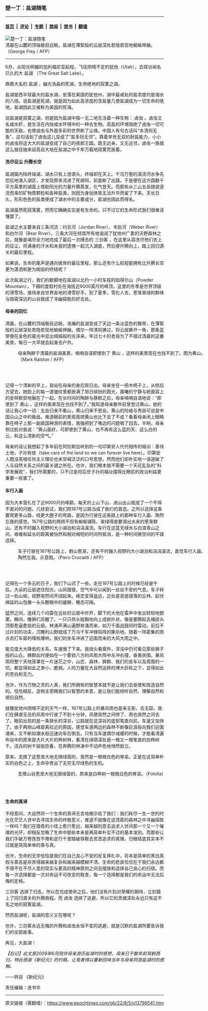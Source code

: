 ### 楚一丁：盐湖随笔

---

#### [首页](../../../..?n13796541) &nbsp;|&nbsp; [评论](../../../../../epoch-comment?n13796541) &nbsp;|&nbsp; [专题](../../../../../epoch-special?n13796541) &nbsp;|&nbsp; [禁闻](../../../../../epoch-news?n13796541) &nbsp;|&nbsp; [禁书](../../../../../books?n13796541) &nbsp;|&nbsp; [翻墙](https://github.com/gfw-breaker/nogfw/blob/master/README.md?n13796541)


<div><img alt="楚一丁：盐湖随笔" class="attachment-djy_600_400 size-djy_600_400 wp-post-image" src="https://i.epochtimes.com/assets/uploads/2022/08/id13796543-000_APW2001073003705-600x400.jpg"/>
<div class="caption">
 清晨在山麓的顶端极目远眺，盐湖在薄絮般的云层深处若隐若现地蜿蜒伸展。（George Frey / AFP）
</div></div><hr/><div class="post_content" id="artbody" itemprop="articleBody">
 <!-- article content begin -->
 <p>
  6月，从阳光明媚的加利福尼亚起程，飞往阴晴不定的犹他（Utah），去探访闻名已久的大
  <ok href="https://www.epochtimes.com/gb/tag/%E7%9B%90%E6%B9%96.html">
   盐湖
  </ok>
  （The Great Salt Lake）。
 </p>
 <p>
  鼎鼎大名的
  <ok href="https://www.epochtimes.com/gb/tag/%E7%9B%90%E6%B9%96.html">
   盐湖
  </ok>
  ，幽光浩淼的死湖，生命绝地的寂寞之湖。
 </p>
 <p>
  盐湖是西半球最大的盐水湖，坐落在美国的犹他州，湖中最咸处的盐浓度约是海水的八倍。说盐湖是死湖，就是因为如此高浓度的含盐量几使盐湖成为一切生命的绝地，盐湖因此又被称为美国的死海。
 </p>
 <p>
  说盐湖是寂寞之湖，则是因为盐湖中独一无二地生活着一种生物：
  <ok href="https://www.epochtimes.com/gb/tag/%E5%8D%A4%E8%99%AB.html">
   卤虫
  </ok>
  。卤虫又名咸水虾，是生活在内陆咸水环境中的一种古生物。高盐的环境阻绝了卤虫一切可能的天敌，也使卤虫与外面多彩的世界断了尘缘。中国人有句古话叫“水清则无鱼”，这句话到了卤虫这儿变成了“盐多则无邻”。靠着举世无双的耐盐能力，小小的卤虫将这大大的盐湖变成了自己的夜郎王国。既无远亲，又无近邻，卤虫一族就这么独往独来自高自大地在盐湖之中千年万载地寂寞荒居着。
 </p>
 <h4>
  洗尽征尘 升腾长空
 </h4>
 <p>
  盐湖属内陆终端湖，湖水只有上游源头，终端却在天上。千沟万壑的溪流河水争先恐后地涌入湖区，才发现原来流进了死胡同，前面断了出路。于是便在这方圆数千平方英里的湖面上借助阳光的力量升腾蒸发，化气登天。而那些从三山五岳随波逐流而来的矿物质颗粒和各种盐类，则因为身拙体笨无法升华而留了下来。天长日久，形形色色的盐类便成了湖水中的主要成分，盐湖也因此而得名。
 </p>
 <p>
  盐湖虽然死寂落寞，然而它确确实实是有生命的。只不过它的生命形式我们很难读懂罢了。
 </p>
 <p>
  盐湖之水主要来自三条河流：约旦河（Jordan River）、韦伯河（Weber River）和白尔河（Bear River）。三条大河在倾其所有地滋润了犹他州广袤的沃野森林之后，就像是竭尽全力地完成了最后一次搏击的
  <ok href="https://www.epochtimes.com/gb/tag/%E4%B8%89%E5%89%91%E5%AE%A2.html">
   三剑客
  </ok>
  ，在这里从容洗尽他们衣上的征尘，将满身的汗水和未竟的遗憾一起沉入湖底，然后便升腾向上，踏上回归源关的最后里程。
 </p>
 <p>
  如果说，生命的尾声是通向彼岸的最后里程，那么还有什么航程能拥有比升腾长空更为潇洒和更为绚丽的终结呢？
 </p>
 <p>
  此次盐湖之行，我们的歇脚地在盐湖以北约一小时车程的珀得尔山（Powder Mountain），下榻的度假村处在海拔近9000英尺的峰顶。这里的冬季是世界顶级的滑雪场，接待来自世界各地的滑雪好手。到了夏季，雪化人去，葱茏翠绿的群峰与隐密深远的山谷就成了寻幽探胜的好去处。
 </p>
 <h4>
  母亲的回忆
 </h4>
 <p>
  清晨，在山麓的顶端极目远眺，浩瀚的盐湖变成了天边一条淡蓝色的飘带，在薄絮般的云层深处若隐若现地蜿蜒伸展。偶尔一阵清风拂过，将云层撕开一角，那条蓝带便在金色的晨光中显出绸缎般的光泽来。年过七十的老母为了不错过清晨的这番美景，每日一大早就会起身去户外。
 </p>
 <figure aria-describedby="caption-attachment-13796544" class="wp-caption aligncenter" id="attachment_13796544" style="width: 600px">
  <ok href="https://i.epochtimes.com/assets/uploads/2022/08/id13796544-000_Hkg9946055-e1659715980278.jpg" target="_blank">
   <img alt="" class="size-large wp-image-13796544" src="https://i.epochtimes.com/assets/uploads/2022/08/id13796544-000_Hkg9946055-600x405.jpg"/>
  </ok>
  <br/><figcaption class="wp-caption-text" id="caption-attachment-13796544">
   母亲陶醉于清晨的盐湖美景，喃喃自语即使到了
   <ok href="https://www.epochtimes.com/gb/tag/%E9%BB%84%E5%B1%B1.html">
    黄山
   </ok>
   ，这样的美景现在也找不到了。图为黄山。（Mark Ralston / AFP）
  </figcaption><br/>
 </figure><br/>
 <p>
  记得一个清新的早上，我站在母亲的身后观日出。母亲坐在一把木椅子上，从侧后方望去，她脸上的每一道皱纹里都嵌满了旭日缤纷的霞光，晨曦的宁静与她面容上的安祥默契地融在了一起。在长时间的陶醉与静默之后，母亲喃喃自语地说：“即使到了
  <ok href="https://www.epochtimes.com/gb/tag/%E9%BB%84%E5%B1%B1.html">
   黄山
  </ok>
  ，这样的美景现在也找不到了。”我知道母亲数年前曾登过黄山，她的话让我心中一动：五岳归来不看山，黄山归来不思岳。黄山的险峻与秀丽可说是中国众山之中的极品，难道眼前的景观竟把黄山也比下去了不成？看着母亲闭上眼睛靠在椅子上那一副故国神游的表情，我强把到了嘴边的问题咽了回去。半晌，母亲侧过脸对我说：“黄山虽好，可即使到了黄山，也不再有这么蓝的天、这么白的云，和这么清新的空气。”
 </p>
 <p>
  母亲的话让我想起了多年前在阿拉斯加听到的一句印第安人代代相传的祖训：善待土地，子孙有依（take care of the land so we can forever live here）。印第安人既没高唱任何主义理论也未空喊泛泛的口号思想，然而他们却朴实地一语道破了人与自然关系之间的最关键之所在。也许，我们根本就不需要一个天花乱坠的“科学发展观”，我们所需要的，只不过是将后世子孙的福址摆得比眼前的政治利益更重要一些罢了。
 </p>
 <h4>
  车行入画
 </h4>
 <p>
  因为大本营扎在了近9000尺的峰巅，每天的上山下山、进山出山就成了一个不得不面对的问题。几经尝试，我们把167号公路当成了我们的首选。之所以选择这条要爬更多山路、绕更大圈子的弯路，是因为行驶在这条路上的那种车行入画、陶然忘我的感觉。167号公路的两侧不但有蜿蜒铺陈、翠绿得直要滴出水来的葱茏群山，还有不时蹦入视野的大小湖泊和涓涓溪流。车行在这蓝天绿水与白浪青山之间，艰难和延长的距离被怡然和相对缩短的时间所抵消，是一种时间换空间的不错选择。
 </p>
 <figure aria-describedby="caption-attachment-13796542" class="wp-caption aligncenter" id="attachment_13796542" style="width: 600px">
  <ok href="https://i.epochtimes.com/assets/uploads/2022/08/id13796542-000_9VE9CF-e1659716034322.jpg" target="_blank">
   <img alt="" class="size-large wp-image-13796542" src="https://i.epochtimes.com/assets/uploads/2022/08/id13796542-000_9VE9CF-600x399.jpg"/>
  </ok>
  <br/><figcaption class="wp-caption-text" id="caption-attachment-13796542">
   车子行驶在167号公路上，群山葱茏，还有不时蹦入视野的大小湖泊和涓涓溪流，直觉车行入画、陶然忘我。示意图。（Piero Cruciatti / AFP）
  </figcaption><br/>
 </figure><br/>
 <p>
  记得在一个多云的日子，我们下山迟了一些，走在167号公路上的时候已经是午后。大朵的云层遮住阳光，山风猎猎，空气中可以闻到一丝丝不安的气息。车子转过一处山坳，视野突然间开阔起来。峰峦变得遥远，近处是高低错落的丘林。起伏绵延的山包像一头头酣眠中的雄狮，睡态可掬。
 </p>
 <p>
  猛然之间，连续几个闷雷在远处的云层中炸开，脚下的大地在雷声中发出轻轻地颤栗。瞬间，睡狮们苏醒了。一只只昂头挺胸地向上成欲扑状，像是要腾起去捕捉头顶那愈逼愈低的云层。林涛声满山遍野奔涌而来，如万千面战鼓同时雷动。前后不过片刻的功夫，沉睡的山野就成了万马千军冲锋陷阵的撕杀地。随着一阵密集的雨点击打车窗的噗啦爆响，我们的坐车冲进了迎面而来的大风大雨之中。
 </p>
 <p>
  能见度大大降低的关系，车速慢了下来。我扭头看窗外，浑沌中仍可看见那些狮子般的山丘。狮群此时便如在一个雾锁八方的风雨大阵中左冲右撞，奋勇突围。暴风雨将整个天地笼罩在一片迷茫之中，山峦、森林、狮群、我们的坐车以及周围的一切，都显得如此之渺小、脆弱。人的力量在大自然运转的博大巨轮之下，显得如此的苍白和无力。
 </p>
 <p>
  也许，作为万物之灵的人类，我们所拥有的智慧本就不是让我们去驱使和改造自然的。恰恰相反，造物主恩赐我们以智慧的本意，是让我们能倾听自然、理解自然和顺应自然。
 </p>
 <p>
  就像犹他州阴晴不定的天气一样，167号公路上的暴风雨也是来无影、去无踪。我们在肆虐无忌的风雨中行驶了不到十分钟，风便突然之间停了、雨也突然之间去了。眼前出现的是一条狭长的深谷，公路就在这深谷的底部笔直向前。车速又加快了。由于两侧山峰距离拉近的原因，感觉车道两边的森林不断像巨浪般向我们迎面涌来，又不断如潮水般迅速向车后倒去。只有当车速偶尔减缓的时候，才能看清遍布谷中的原来是大片大片的桦树林，看清在绿荫深处是一根又一根笔直的白桦树干。洁白的树干层层匝叠，在奔腾的林涛中不动声色地悄然挺立。
 </p>
 <p>
  原来，支撑了这葱茏大地无限绿茵的，竟然是一根根白色的脊梁。正是在这简单朴实的白色之上，生命孕育出了无穷无尽绿色的生机。
 </p>
 <figure aria-describedby="caption-attachment-13796545" class="wp-caption aligncenter" id="attachment_13796545" style="width: 600px">
  <ok href="https://i.epochtimes.com/assets/uploads/2022/08/id13796545-Fotolia_52231588_Subscription_L-e1659716095364.jpg" target="_blank">
   <img alt="" class="size-large wp-image-13796545" src="https://i.epochtimes.com/assets/uploads/2022/08/id13796545-Fotolia_52231588_Subscription_L-600x580.jpg"/>
  </ok>
  <br/><figcaption class="wp-caption-text" id="caption-attachment-13796545">
   支撑山谷葱茏大地无限绿茵的，原来是白桦树一根根白色的脊梁。（Fotolia）
  </figcaption><br/>
 </figure><br/>
 <h4>
  生命的真谛
 </h4>
 <p>
  不经意间，大自然将一个生命的真谛无言地揭示给了我们：我们耗尽一生一世的时光在茫茫人世中去寻找生命的终极意义，难道不就像在这茂密的森林之中寻幽探胜一样吗？我们在猎奇的小径上愈行愈远，越来越刻意去追求人世间那一个又一个璀璨的光环，却相反忽略了生命中那些本来是再简单朴实不过的基本准则。而那些让我们手破万卷孜孜不倦和足行千里踏破铁鞋去苦苦追求的真理，归根结底其实本不过就是简简单单的善与真。
 </p>
 <p>
  也许，生命的无奈恰恰是我们在自己良心不安的反复挣扎中，将本是简单的黑白真假与善恶是非弄得越来越复杂和越来越模糊不清。生命的悲哀恰恰在于我们永远都不得不在不尽人意的现实与更高的精神原则之间去摆放和选择自己良心的归宿。而每一次选择都是一次对命运不可改变的取舍，每一个选择都是我们的命运中无法后悔的定格。
 </p>
 <p>
  <ok href="https://www.epochtimes.com/gb/tag/%E4%B8%89%E5%89%91%E5%AE%A2.html">
   三剑客
  </ok>
  选择了归去，所以在完成使命之后，他们没有片刻对荣耀的期待，立刻踏上了回归源关的升腾旅程。而
  <ok href="https://www.epochtimes.com/gb/tag/%E5%8D%A4%E8%99%AB.html">
   卤虫
  </ok>
  选择了逃避，所以它的灵魂深处永远只有这不毛之地的寂寞盐湖。
 </p>
 <p>
  然而盐湖呢，盐湖的意义又在哪呢？
 </p>
 <p>
  也许，三剑客永远无悔的升腾和卤虫永恒不变的逃避，就是沉默的盐湖所要告诉我们的全部故事。
 </p>
 <p>
  再见，大盐湖！
 </p>
 <p>
  <em>
   【后记】此文是2009年6月陪伴母亲游历盐湖时的感想，母亲已于数年前驾鹤西归，特此感谢《新纪元》的约稿，让笔者得以重新回味当年与母亲同游盐湖时的感触。
  </em>
 </p>
 <p>
  ——转自
  <ok href="https://www.epochweekly.com/">
   《新纪元》
  </ok>
 </p>
 <p>
  责任编辑：连书华
 </p>
 <!-- article content end -->
 <div id="below_article_ad">
 </div>
</div>


---

原文链接（需翻墙）：https://www.epochtimes.com/gb/22/8/5/n13796541.htm